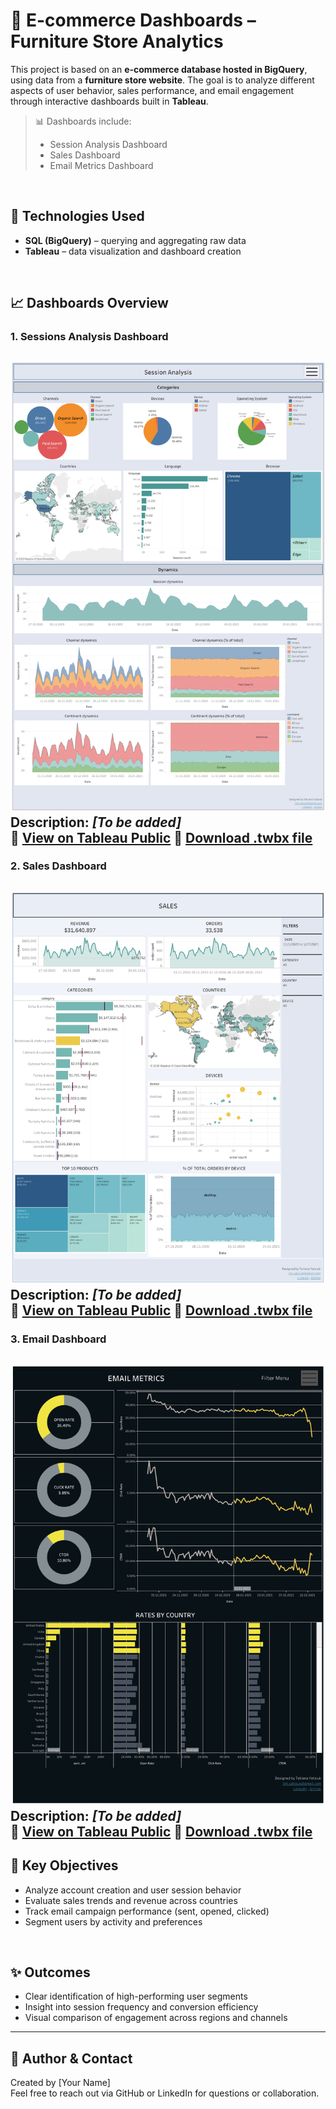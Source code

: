 # 🛒 E-commerce Dashboards – Furniture Store Analytics

This project is based on an **e-commerce database hosted in BigQuery**, using data from a **furniture store website**. The goal is to analyze different aspects of user behavior, sales performance, and email engagement through interactive dashboards built in **Tableau**.

> 📊 Dashboards include:
> - Session Analysis Dashboard  
> - Sales Dashboard  
> - Email Metrics Dashboard

<br/>

## 🔧 Technologies Used

- **SQL (BigQuery)** – querying and aggregating raw data  
- **Tableau** – data visualization and dashboard creation

<br/>

## 📈 Dashboards Overview

### 1. Sessions Analysis Dashboard  
![Sessions Preview](Session_Analysis.png)  
**Description:** _[To be added]_  
🔗 [View on Tableau Public](https://public.tableau.com/views/SessionAnalysisDashboard/SessionAnalysis?:language=en-US&:sid=&:redirect=auth&:display_count=n&:origin=viz_share_link)
📁 [Download .twbx file](.twbx)
---

### 2. Sales Dashboard  
![Sales Preview](Sales.png)  
**Description:** _[To be added]_  
🔗 [View on Tableau Public](https://public.tableau.com/views/SalesDashboard_17490443787670/SALES?:language=en-US&:sid=&:redirect=auth&:display_count=n&:origin=viz_share_link)
📁 [Download .twbx file](Sales_Dashboard.twbx)
---

### 3. Email Dashboard  
![Email Preview](Email_Metrics.png)  
**Description:** _[To be added]_  
🔗 [View on Tableau Public](https://public.tableau.com/views/EMAILMETRICSDASHBOARD/EMAILMETRICS?:language=en-US&:sid=&:redirect=auth&:display_count=n&:origin=viz_share_link)
📁 [Download .twbx file](Email_Metrics_Dashboard.twbx)
---

## 📌 Key Objectives

- Analyze account creation and user session behavior  
- Evaluate sales trends and revenue across countries  
- Track email campaign performance (sent, opened, clicked)  
- Segment users by activity and preferences

<br/>

## ✨ Outcomes

- Clear identification of high-performing user segments  
- Insight into session frequency and conversion efficiency  
- Visual comparison of engagement across regions and channels

---

## 🔗 Author & Contact

Created by [Your Name]  
Feel free to reach out via GitHub or LinkedIn for questions or collaboration.
